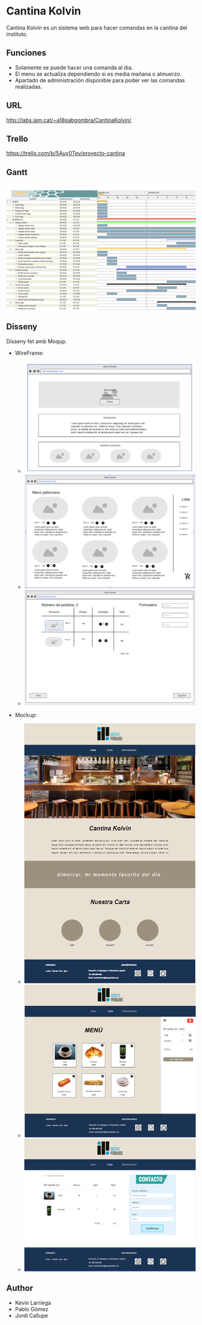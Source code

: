 # Cantina Kolvin
Cantina Kolvin es un sistema web para hacer comandas en la cantina del instituto.

## Funciones
* Solamente se puede hacer una comanda al dia.
* El menu se actualiza dependiendo si es media mañana o almuerzo.
* Apartado de administración disponible para poder ver las comandas realizadas.

## URL
http://labs.iam.cat/~a18pabgombra/CantinaKolvin/

## Trello
https://trello.com/b/5Auy0Tev/proyecto-cantina

## Gantt
![Diagrama de Gantt](img\gantt\proyecto_cantina.png)

## Disseny
Disseny fet amb Moqup.
- WireFrame:
    - ![Landing Wireframe](img\disseny\wireframe\landingWireframe.png)
    - ![Menu Wireframe](img\disseny\wireframe\menuWireframe.png)
    - ![Finalizacion Wireframe](img\disseny\wireframe\finalizar_wireframe.png)

- Mockup:
    - ![Landing Mockup](img\disseny\mockup\landingMockup.png)
    - ![Menu Mockup](img\disseny\mockup\menu_mockup.png)
    - ![Finalizacion Mockup](img\disseny\mockup\finalizacion_mockup.png)

## Author
* Kevin Larriega
* Pablo Gómez
* Jordi Callupe
